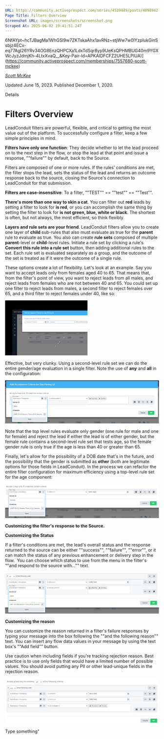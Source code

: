 ```yaml
---
URL: https://community.activeprospect.com/series/4539489/posts/4098942-filters-overview
Page Title: Filters Overview
Screenshot URL: images/screenshots/screenshot.png
Scraped At: 2025-06-02 19:41:51.247
---
```

6NfAYpt~hcTJBagMa1WhGSI9w7ZKTskaAhx1avRNz~stjWw7w0lYzpIukGinSsbjz4ECx-eq77AgI26YRv34OG8EnzQHPCXa1LdxTdSqr8yp9UeKsQPHMBUG40m9YGXWcJyzJdmjKh-4LtxXvaQ__&Key-Pair-Id=APKAIDFCFZ2UHE5LPIUA)](https://community.activeprospect.com/memberships/7557680-scott-mckee)

[_Scott McKee_](https://community.activeprospect.com/memberships/7557680-scott-mckee)

Updated June 15, 2023. Published December 1, 2020.

Details

# Filters Overview

LeadConduit filters are powerful, flexible, and critical to getting the most value out of the platform. To successfully configure a filter, keep a few simple principles in mind.

**Filters have only one function**: They decide whether to let the lead proceed on to the next step in the flow, or stop the lead at that point and issue a response, ""failure"" by default, back to the Source.

Filters are composed of one or more rules. If the rules' conditions are met, the filter stops the lead, sets the status of the lead and returns an outcome response back to the source, closing the Source's connection to LeadConduit for that submission.

**Filters are case-insensitive**: To a filter, ""TEST"" == ""test"" == ""Test"".

**There's more than one way to skin a cat**. You can filter out **red** leads by setting a filter to look for **is red**, or you can accomplish the same thing by setting the filter to look for **is not green, blue, white or black**. The shortest is often, but not always, the most efficient, so think flexibly.

**Layers and rule sets are your friend**. LeadConduit filters allow you to create one layer of **child** sub-rules that also must evaluate as true for the **parent** rule to evaluate as true. You also can create **rule sets** composed of multiple **parent**-level or **child**-level rules. Initiate a rule set by clicking a rule's **Convert this rule into a rule set** button, then adding additional rules to the set. Each rule set is evaluated separately as a group, and the outcome of the set is treated as if it were the outcome of a single rule.

These options create a lot of flexibility. Let's look at an example. Say you want to accept leads only from females aged 40 to 65. That means that, from the filter's point of view, you want to reject leads from all males, and reject leads from females who are not between 40 and 65. You could set up one filter to reject leads from males, a second filter to reject females over 65, and a third filter to reject females under 40, like so:

![](images/image-1.png)

Effective, but very clunky. Using a second-level rule set we can do the entire gender/age evaluation in a single filter. Note the use of **any** and **all** in the configuration:

![](images/image-2.png)

Note that the top level rules evaluate only gender (one rule for male and one for female) and reject the lead if either the lead is of either gender, but the female rule contains a second-level rule set that tests age, so the female gender rule is only true if the age is less than 40 or greater than 65.

Finally, let's allow for the possibility of a DOB date that's in the future, and the possibility that the gender is submitted as **other** (both are legitimate options for those fields in LeadConduit). In the process we can refactor the entire filter configuration for maximum efficiency using a top-level rule set for the age component:

![](images/image-3.png)

**Customizing the filter's response to the Source.**

**Customizing the Status**

If a filter's conditions are met, the lead's overall status and the response returned to the source can be either ""success"", ""failure"", ""error"", or it can match the status of any previous enhancement or delivery step in the flow.  You can choose which status to use from the menu in the filter's ""and respond to the source with..."" text.

![](images/image-4.png)

**Customizing the reason**

You can customize the reason returned in a filter's failure responses by typing your message into the box following the ""and the following reason"" text. You can insert any flow data values in your message by using the text box's ""Add field"" button.

Use caution when including fields if you're tracking rejection reason. Best practice is to use only fields that would have a limited number of possible values. You should avoid putting any PII or other lead-unique fields in the rejection reason.

![](images/image-5.png)

Type something"
